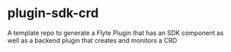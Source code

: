 # plugin-sdk-crd
A template repo to generate a Flyte Plugin that has an SDK component as well as a backend plugin that creates and monitors a CRD
